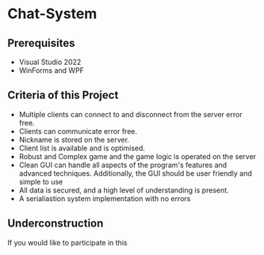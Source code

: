 # Chat-System

## Prerequisites

- Visual Studio 2022
- WinForms and WPF

## Criteria of this Project

- Multiple clients can connect to and disconnect from the server error free.
- Clients can communicate error free.
- Nickname is stored on the server.
- Client list is available and is optimised.
- Robust and Complex game and the game logic is operated on the server
- Clean GUI can handle all aspects of the program's features and advanced techniques. Additionally, the GUI should be user friendly and simple to use
- All data is secured, and a high level of understanding is present.
- A serialiastion system implementation with no errors

## Underconstruction

If you would like to participate in this
